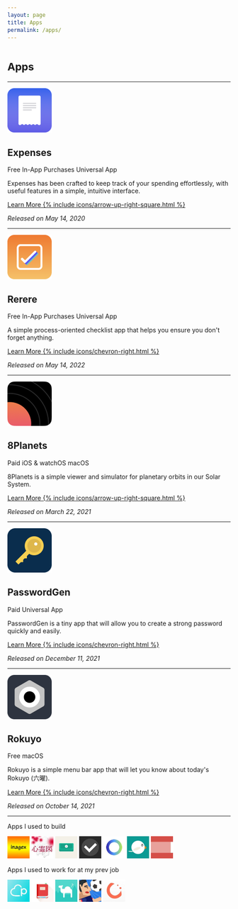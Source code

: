 ```yaml
---
layout: page
title: Apps
permalink: /apps/
---
```


<h1><small>Apps</small></h1>

<hr>

<div>
    <img src="../assets/apps/expenses.png" width="100" height="100">
    <h2>Expenses</h2>
    <div>
        <span class="badge badge-pill">Free</span>
        <span class="badge badge-pill">In-App Purchases</span>
        <span class="badge badge-pill">Universal App</span>
    </div>
    <p>Expenses has been crafted to keep track of your spending effortlessly, with useful features in a simple, intuitive interface.</p>
    <p ><a href="{{ site.links.expenses }}" target="_blank">Learn More {% include icons/arrow-up-right-square.html %}</a></p>
    <p class="text-muted"><i>Released on May 14, 2020</i></p>
</div>

<hr>

<div>
    <img src="../assets/apps/rerere.png" width="100" height="100">
    <h2>Rerere</h2>
    <div>
        <span class="badge badge-pill">Free</span>
        <span class="badge badge-pill">In-App Purchases</span>
        <span class="badge badge-pill">Universal App</span>
    </div>
    <p>A simple process-oriented checklist app that helps you ensure you don't forget anything.</p>
    <p><a href="/rerere/">Learn More {% include icons/chevron-right.html %}</a></p>
    <p class="text-muted"><i>Released on May 14, 2022</i></p>
</div>

<hr>

<div>
    <img src="../assets/apps/8planets.png" width="100" height="100">
    <h2>8Planets</h2>
    <div>
        <span class="badge badge-pill">Paid</span>
        <span class="badge badge-pill">iOS & watchOS</span>
        <span class="badge badge-pill"></span>
        <span class="badge badge-pill">macOS</span>
    </div>
    <p>8Planets is a simple viewer and simulator for planetary orbits in our Solar System.</p>
    <p><a href="{{ site.links.eightplanets }}" target="_blank">Learn More {% include icons/arrow-up-right-square.html %}</a></p>
    <p class="text-muted"><i>Released on March 22, 2021</i></p>
</div>

<hr>

<div>
    <img src="../assets/apps/passwordgen.png" width="100" height="100">
    <h2>PasswordGen</h2>
    <div>
        <span class="badge badge-pill">Paid</span>
        <span class="badge badge-pill">Universal App</span>
    </div>
    <p>PasswordGen is a tiny app that will allow you to create a strong password quickly and easily.</p>
    <p><a href="/passwordgen/">Learn More {% include icons/chevron-right.html %}</a></p>
    <p class="text-muted"><i>Released on December 11, 2021</i></p>
</div>

<hr>

<div>
    <img src="../assets/apps/rokuyo.png" width="100" height="100">
    <h2>Rokuyo</h2>
    <div>
        <span class="badge badge-pill">Free</span>
        <span class="badge badge-pill">macOS</span>
    </div>
    <p>Rokuyo is a simple menu bar app that will let you know about today's Rokuyo (六曜).</p>
    <p><a href="/rokuyo/">Learn More {% include icons/chevron-right.html %}</a></p>
    <p class="text-muted"><i>Released on October 14, 2021</i></p>
</div>

<hr>

<p>Apps I used to build</p>

<div class="app-icons">
    <img src="../assets/app-icons/inagex.jpg" width="50" height="50">
    <img src="../assets/app-icons/shinreizu.jpg" width="50" height="50">
    <img src="../assets/app-icons/fastzaim.jpg" width="50" height="50">
    <img src="../assets/app-icons/taskey.jpg" width="50" height="50">
    <img src="../assets/app-icons/motivation.jpg" width="50" height="50">
    <img src="../assets/app-icons/esafeed.jpg" width="50" height="50">
    <img src="../assets/app-icons/kigen.jpg" width="50" height="50">
</div>

<p>Apps I used to work for at my prev job</p>

<div class="app-icons">
    <img src="../assets/app-icons/pairs.jpg" width="50" height="50">
    <img src="../assets/app-icons/couples.jpg" width="50" height="50">
    <img src="../assets/app-icons/melpy.jpg" width="50" height="50">
    <img src="../assets/app-icons/sanpojista.jpg" width="50" height="50">
    <img src="../assets/app-icons/kencom.jpg" width="50" height="50">
</div>